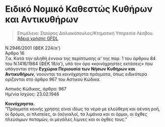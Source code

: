 # Ειδικό Νομικό Καθεστώς Κυθήρων και Αντικυθήρων

>Επιμέλεια: Σταύρος Δαλιακόπουλος/Κτηματική Υπηρεσία Λέσβου. [Άδεια χρήσης GFDL](http://www.gnu.org/licenses/fdl.html)  

Ν.2946/2001 (ΦΕΚ 224/α')  
Άρθρο 16  
7.α. Kατά την αληθή έννοια της περίπτωσης α' της παρ. 1 του άρθρου 84 του Ν.1416/1984 (ΦΕΚ 18/α'), υπό τον όρο «κοινόχρηστες εκτάσεις» που υπάγονται στην **Εγχώρια Περιουσία των Νήσων Κυθήρων και Αντικυθήρων**, νοούνται τα κοινόχρηστα πράγματα, όπως ειδικότερα ορίζονται στο άρθρο 967 του Αστικού Κώδικα.


Αστικός Κώδικας, άρθρο: 967  
Ημ/νία Ισχύος: 23.02.1946  

**Κοινόχρηστα.**  
"Πράγματα κοινής χρήσης είναι ιδίως τα νερά με ελεύθερη και αέναη ροή, οι δρόμοι, οι πλατείες, οι (αι)γιαλοί, τα λιμάνια και οι όρμοι, οι όχθες πλεύσιμων ποταμών, οι μεγάλες λίμνες και οι όχθες τους."


